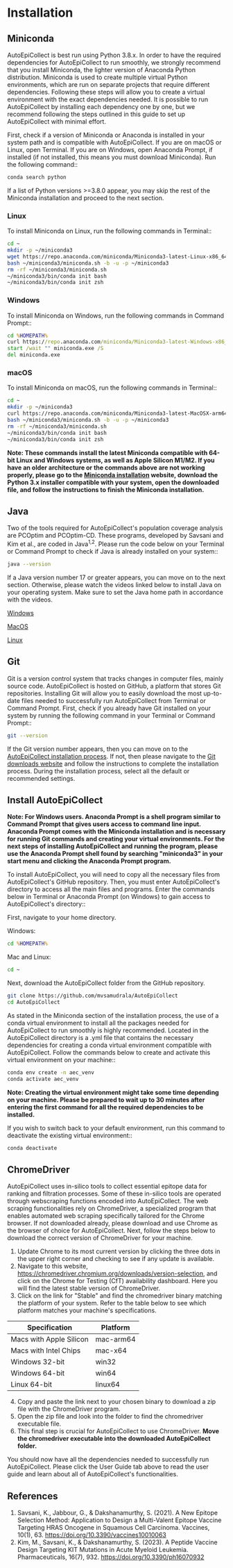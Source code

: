 # Installation
## Miniconda
AutoEpiCollect is best run using Python 3.8.x. In order to have the required dependencies for AutoEpiCollect to run 
smoothly, we strongly recommend that you install Miniconda, the lighter version of Anaconda Python distribution. 
Miniconda is used to create multiple virtual Python environments, which are run on separate projects that 
require different dependencies. Following these steps will allow you to create a virtual environment with the 
exact dependencies needed. It is possible to run AutoEpiCollect by installing each dependency one by one, but we 
recommend following the steps outlined in this guide to set up AutoEpiCollect with minimal effort. 

First, check if a version of Miniconda or Anaconda is installed in your system path and is compatible with 
AutoEpiCollect. If you are on macOS or Linux, open Terminal. If you are on Windows, open Anaconda Prompt, if 
installed (if not installed, this means you must download Miniconda). Run the following command::

```bash
conda search python
```
If a list of Python versions >=3.8.0 appear, you may skip the rest of the Miniconda installation and 
proceed to the next section.


### Linux
To install Miniconda on Linux, run the following commands in Terminal::
```bash
cd ~
mkdir -p ~/miniconda3
wget https://repo.anaconda.com/miniconda/Miniconda3-latest-Linux-x86_64.sh -O ~/miniconda3/miniconda.sh
bash ~/miniconda3/miniconda.sh -b -u -p ~/miniconda3
rm -rf ~/miniconda3/miniconda.sh
~/miniconda3/bin/conda init bash
~/miniconda3/bin/conda init zsh
```
### Windows
To install Miniconda on Windows, run the following commands in Command Prompt::
```cmd
cd %HOMEPATH%
curl https://repo.anaconda.com/miniconda/Miniconda3-latest-Windows-x86_64.exe -o miniconda.exe
start /wait "" miniconda.exe /S
del miniconda.exe
```
### macOS
To install Miniconda on macOS, run the following commands in Terminal::
```bash
cd ~
mkdir -p ~/miniconda3
curl https://repo.anaconda.com/miniconda/Miniconda3-latest-MacOSX-arm64.sh -o ~/miniconda3/miniconda.sh
bash ~/miniconda3/miniconda.sh -b -u -p ~/miniconda3
rm -rf ~/miniconda3/miniconda.sh
~/miniconda3/bin/conda init bash
~/miniconda3/bin/conda init zsh
```
**Note: These commands install the latest Miniconda compatible with 64-bit Linux and Windows systems, as well 
as Apple Silicon M1/M2. If you have an older architecture or the commands above are not working properly, please go 
to the [Miniconda installation](https://docs.conda.io/projects/miniconda/en/latest/miniconda-other-installer-links.html)
website, download the Python 3.x installer compatible with your system, open the downloaded file, and follow the 
instructions to finish the Miniconda installation.**

## Java
Two of the tools required for AutoEpiCollect's population coverage analysis are PCOptim and PCOptim-CD. These programs, 
developed by Savsani and Kim et al., are coded in Java<sup>1,2</sup>. Please run the code below on your Terminal or 
Command Prompt to check if Java is already installed on your system::
```bash
java --version
```
If a Java version number 17 or greater appears, you can move on to the next section. Otherwise, please watch the 
videos linked below to install Java on your operating system. Make sure to set the Java home path in accordance with 
the videos.

[Windows](https://www.youtube.com/watch?v=SQykK40fFds&t=324s&ab_channel=GeekyScript)

[MacOS](https://www.youtube.com/watch?v=PQk9O03cukQ&ab_channel=ProgrammingKnowledge)

[Linux](https://www.youtube.com/watch?v=vVrIDJ--GOA&ab_channel=ProgrammingKnowledge)
## Git
Git is a version control system that tracks changes in computer files, mainly source code. AutoEpiCollect is hosted 
on GitHub, a platform that stores Git repositories. Installing Git will allow you to easily download the most 
up-to-date files needed to successfully run AutoEpiCollect from Terminal or Command Prompt. First, check if you 
already have Git installed on your system by running the following command in your Terminal or Command Prompt::
```bash
git --version
```
If the Git version number appears, then you can move on to the 
[AutoEpiCollect installation process](#install-autoepicollect). If not, then please navigate to the [Git downloads 
website](https://git-scm.com/downloads) and follow the instructions to complete the installation process. During the 
installation process, select all the default or recommended settings. 

## Install AutoEpiCollect
**Note: For Windows users. Anaconda Prompt is a shell program similar to Command Prompt that gives users access to 
command line input. Anaconda Prompt comes with the Miniconda installation and is necessary for running Git commands 
and creating your virtual environments. For the next steps of installing AutoEpiCollect and running the program, 
please use the Anaconda Prompt shell found by searching "miniconda3" in your start menu and clicking the Anaconda 
Prompt program.**

To install AutoEpiCollect, you will need to copy all the necessary files from AutoEpiCollect's GitHub repository. 
Then, you must enter AutoEpiCollect's directory to access all the main files and programs. Enter the 
commands below in Terminal or Anaconda Prompt (on Windows) to gain access to AutoEpiCollect's directory::

First, navigate to your home directory.

Windows:
```cmd
cd %HOMEPATH%
```
Mac and Linux:
```bash
cd ~
```
Next, download the AutoEpiCollect folder from the GitHub repository.
```bash
git clone https://github.com/mvsamudrala/AutoEpiCollect
cd AutoEpiCollect
```
As stated in the Miniconda section of the installation process, the use of a conda virtual environment to install 
all the packages needed for AutoEpiCollect to run smoothly is highly recommended. Located in the AutoEpiCollect 
directory is a .yml file that contains the necessary dependencies for creating a conda virtual environment 
compatible with AutoEpiCollect. Follow the commands below to create and activate this virtual environment on 
your machine::
```bash
conda env create -n aec_venv
conda activate aec_venv
```
**Note: Creating the virtual environment might take some time depending on your machine. Please be prepared to wait 
up to 30 minutes after entering the first command for all the required dependencies to be installed.**

If you wish to switch back to your default environment, run this command to deactivate the existing virtual 
environment::
```bash
conda deactivate
```

## ChromeDriver
AutoEpiCollect uses in-silico tools to collect essential epitope data for ranking and filtration processes. Some of 
these in-silico tools are operated through webscraping functions encoded into AutoEpiCollect. The web scraping 
functionalities rely on ChromeDriver, a specialized program that enables automated web scraping specifically tailored 
for the Chrome browser. If not downloaded already, please download and use Chrome as the browser of choice for 
AutoEpiCollect. Next, follow the steps below to download the correct version of ChromeDriver for your machine.

1. Update Chrome to its most current version by clicking the three dots in the upper right corner and checking to 
   see if any update is available.
2. Navigate to this website, https://chromedriver.chromium.org/downloads/version-selection, and click on the Chrome 
   for Testing (CfT) availability dashboard. Here you will find the latest stable version of ChromeDriver.
3. Click on the link for "Stable" and find the chromedriver binary matching the platform of your system. Refer to 
   the table below to see which platform matches your machine's specifications.

| Specification | Platform |
| ------------- | -------- |
| Macs with Apple Silicon | mac-arm64 |
| Macs with Intel Chips | mac-x64 |
| Windows 32-bit | win32 |
| Windows 64-bit | win64 |
| Linux 64-bit | linux64 |

4. Copy and paste the link next to your chosen binary to download a zip file with the ChromeDriver program. 
5. Open the zip file and look into the folder to find the chromedriver executable file. 
6. This final step is crucial for AutoEpiCollect to use ChromeDriver. **Move the chromedriver executable 
   into the downloaded AutoEpiCollect folder.**

You should now have all the dependencies needed to successfully run AutoEpiCollect. Please click the User Guide tab 
above to read the user guide and learn about all of AutoEpiCollect's functionalities.
## References
1. Savsani, K., Jabbour, G., & Dakshanamurthy, S. (2021). A New Epitope Selection Method: Application to Design a 
   Multi-Valent Epitope Vaccine Targeting HRAS Oncogene in Squamous Cell Carcinoma. Vaccines, 10(1), 63. https://doi.org/10.3390/vaccines10010063
2. Kim, M., Savsani, K., & Dakshanamurthy, S. (2023). A Peptide Vaccine Design Targeting KIT Mutations in Acute 
Myeloid Leukemia. Pharmaceuticals, 16(7), 932. https://doi.org/10.3390/ph16070932
